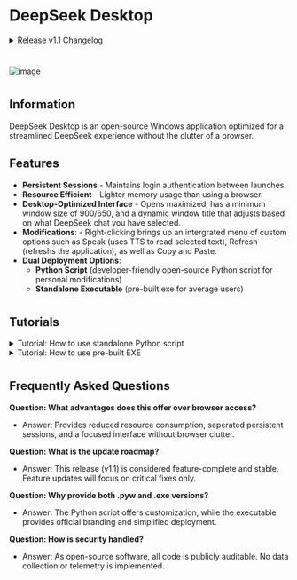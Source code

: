 # DeepSeek Desktop

<details closed>
<summary>Release v1.1 Changelog</summary>

Major Changes:
- Added a fancy custom right click menu for Copy, Paste, Speak, and Refresh!
- Window title now changes dynamically depending on what DeepSeek chat you currently have selected!
- Optimized documentation and source code!
- Overall pre-built EXE size has been cut in half and optimized.

Small Changes:
- Window now opens maximized with a set minimum size of 900/650.
- Now allows the downloading of text blocks that DeepSeek generates.
- Fixed incorrect text font and sizing/positioning of overlay.
- Added ability to open official DeepSeek website through text overlay.
</details>

#
![image](https://github.com/user-attachments/assets/3bd1db6f-ef88-4f99-8813-c13a59cc3936)
#

## Information
DeepSeek Desktop is an open-source Windows application optimized for a streamlined DeepSeek experience without the clutter of a browser.

## Features
- **Persistent Sessions** - Maintains login authentication between launches.
- **Resource Efficient** - Lighter memory usage than using a browser.
- **Desktop-Optimized Interface** - Opens maximized, has a minimum window size of 900/650, and a dynamic window title that adjusts based on what DeepSeek chat you have selected.
- **Modifications**: - Right-clicking brings up an intergrated menu of custom options such as Speak (uses TTS to read selected text), Refresh (refreshs the application), as well as Copy and Paste.
- **Dual Deployment Options**:
  - **Python Script** (developer-friendly open-source Python script for personal modifications)
  - **Standalone Executable** (pre-built exe for average users)

#

## Tutorials
<details closed>
<summary>Tutorial: How to use standalone Python script</summary>
  
1. Install [Python 3.13+](https://www.python.org/downloads/)
2. Install required packages:  
   ```bash
   pip install pywebview pyinstaller
   ```
3. Run main.pyw (change extension .pyw to .py to show application console)

*Notes: To build as an exe, open Command Prompt in the directory of main.pyw and icon.ico, and run the following command:*
   ```bash
   pyinstaller --onefile --icon=icon.ico main.pyw
   ```

</details>

<details closed>
<summary>Tutorial: How to use pre-built EXE</summary>

1. Download the latest pre-compiled executable here: [DeepSeek.exe](https://github.com/shrezird/DeepSeek-Desktop/releases/download/v1.1/DeepSeek.exe/)
2. Run DeepSeek.exe

*Warning: In most cases Windows will block the running of an exe it doesn't recognize. You will have to allow the exe to run if this happens.*

</details>

#

## Frequently Asked Questions
**Question: What advantages does this offer over browser access?**
   - Answer: Provides reduced resource consumption, seperated persistent sessions, and a focused interface without browser clutter.


**Question: What is the update roadmap?**
   - Answer: This release (v1.1) is considered feature-complete and stable. Feature updates will focus on critical fixes only.


**Question: Why provide both .pyw and .exe versions?**
   - Answer: The Python script offers customization, while the executable provides official branding and simplified deployment.


**Question: How is security handled?**
   - Answer: As open-source software, all code is publicly auditable. No data collection or telemetry is implemented.
